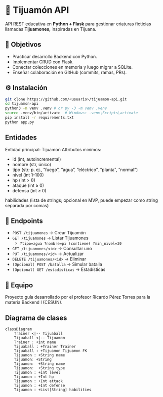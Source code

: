 # 🐲 Tijuamón API

API REST educativa en **Python + Flask** para gestionar criaturas ficticias llamadas **Tijuamones**, inspiradas en Tijuana.

## 🚀 Objetivos
- Practicar desarrollo Backend con Python.
- Implementar CRUD con Flask.
- Conectar colecciones en memoria y luego migrar a SQLite.
- Enseñar colaboración en GitHub (commits, ramas, PRs).

## ⚙️ Instalación
```bash
git clone https://github.com/<usuario>/tijuamon-api.git
cd tijuamon-api
python3 -m venv .venv # or py -3 -m venv .venv
source .venv/bin/activate  # Windows: .venv\Scripts\activate
pip install -r requirements.txt
python app.py
```

## Entidades
Entidad principal: Tijuamon
Attributos minimos:
- id (int, autoincremental)
- nombre (str, único)
- tipo (str; p. ej., “fuego”, “agua”, “eléctrico”, “planta”, “normal”)
- nivel (int 1–100)
- hp (int > 0)
- ataque (int ≥ 0)
- defensa (int ≥ 0)


habilidades (lista de strings; opcional en MVP, puede empezar como string separada por comas)
## 📡 Endpoints
- ``POST /tijuamones`` → Crear Tijuamón
- ``GET /tijuamones`` → Listar Tijuamones
    - ``?tipo=agua ?nombre=pi (contiene) ?min_nivel=30``
- ``GET /tijuamones/<id>`` → Consultar uno
- ``PUT /tijuamones/<id>`` → Actualizar
- ``DELETE /tijuamones/<id>`` → Eliminar
- ``(Opcional) POST /batalla`` → Simular batalla
- ``(Opcional) GET /estadisticas`` → Estadísticas

## 👥 Equipo
Proyecto guía desarrollado por el profesor Ricardo Pérez Torres para la materia Backend I (CESUN).

## Diagrama de clases

```mermaid
classDiagram
    Trainer <|-- Tijuaball
    Tijuaball <|-- Tijuamon
    Trainer : +int name
    Tijuaball : +Trainer Trainer
    Tijuaball : +Tijuamon Tijuamon FK
    Tijuamon : +String name
    Tijuamon: +String 
    Tijuamon:  +String name
    Tijuamon:  +String type
    Tijuamon : +int level
    Tijuamon : +Int hp
    Tijuamon : +Int attack
    Tijuamon : +Int defense
    Tijuamon : +List[String] habilities
```
